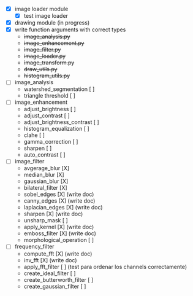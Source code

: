 - [X] image loader module
  - [X] test image loader

- [X] drawing module (in progress)
- [X] write function arguments with correct types 
    - ~~image_analysis.py~~
    - ~~image_enhancement.py~~
    - ~~image_filter.py~~
    - ~~image_loader.py~~
    - ~~image_transform.py~~
    - ~~draw_utils.py~~
    - ~~histogram_utils.py~~
- [ ] image_analysis
    - watershed_segmentation [ ]
    - triangle threshold [ ]
- [ ] image_enhancement
    - adjust_brightness [ ]
    - adjust_contrast [ ]
    - adjust_brightness_contrast [ ]
    - histogram_equalization [ ]
    - clahe [ ]
    - gamma_correction [ ]
    - sharpen [ ]
    - auto_contrast [ ]
- [ ] image_filter
    - avgerage_blur [X]
    - median_blur [X]
    - gaussian_blur [X]
    - bilateral_filter [X]
    - sobel_edges [X] (write doc)
    - canny_edges [X] (write doc)
    - laplacian_edges [X] (write doc)
    - sharpen [X] (write doc)
    - unsharp_mask [ ]
    - apply_kernel [X] (write doc)
    - emboss_filter [X] (write doc)
    - morphological_operation [ ]
- [ ] frequency_filter
    - compute_fft [X] (write doc)
    - inv_fft [X] (write doc)
    - apply_fft_filter [ ] (test para ordenar los channels correctamente)
    - create_ideal_filter [ ]
    - create_butterworth_filter [ ]
    - create_gaussian_filter [ ]
